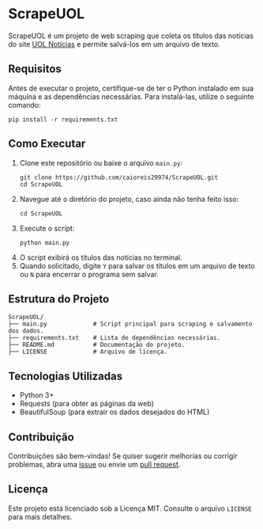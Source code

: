 # ScrapeUOL
ScrapeUOL é um projeto de web scraping que coleta os títulos das notícias do site [UOL Notícias](https://noticias.uol.com.br) e permite salvá-los em um arquivo de texto.

## Requisitos
Antes de executar o projeto, certifique-se de ter o Python instalado em sua máquina e as dependências necessárias. Para instalá-las, utilize o seguinte comando:

```
pip install -r requirements.txt
```

## Como Executar

1. Clone este repositório ou baixe o arquivo `main.py`:
   ```
   git clone https://github.com/caioreis29974/ScrapeUOL.git
   cd ScrapeUOL
   ```
2. Navegue até o diretório do projeto, caso ainda não tenha feito isso:
   ```
   cd ScrapeUOL
   ```
3. Execute o script:
   ```
   python main.py
   ```
4. O script exibirá os títulos das notícias no terminal.
5. Quando solicitado, digite `Y` para salvar os títulos em um arquivo de texto ou `N` para encerrar o programa sem salvar.

## Estrutura do Projeto

```
ScrapeUOL/
├── main.py             # Script principal para scraping e salvamento dos dados.
├── requirements.txt    # Lista de dependências necessárias.
├── README.md           # Documentação do projeto.
├── LICENSE             # Arquivo de licença.
```

## Tecnologias Utilizadas

- Python 3+
- Requests (para obter as páginas da web)
- BeautifulSoup (para extrair os dados desejados do HTML)

## Contribuição

Contribuições são bem-vindas! Se quiser sugerir melhorias ou corrigir problemas, abra uma [issue](https://github.com/caioreis29974/ScrapeUOL/issues) ou envie um [pull request](https://github.com/caioreis29974/ScrapeUOL/pulls).

## Licença

Este projeto está licenciado sob a Licença MIT. Consulte o arquivo `LICENSE` para mais detalhes.
